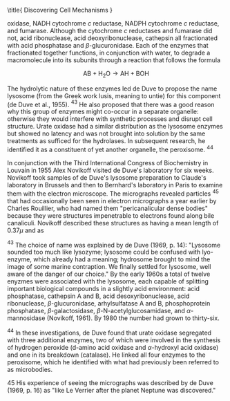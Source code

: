 \title{
Discovering Cell Mechanisms
}

oxidase, NADH cytochrome $c$ reductase, NADPH cytochrome $c$ reductase, and fumarase. Although the cytochrome $c$ reductases and fumarase did not, acid ribonuclease, acid deoxyribonuclease, cathepsin all fractionated with acid phosphatase and $\beta$-glucuronidase. Each of the enzymes that fractionated together functions, in conjunction with water, to degrade a macromolecule into its subunits through a reaction that follows the formula

$$
\mathrm{AB}+\mathrm{H}_{2} \mathrm{O} \rightarrow \mathrm{AH}+\mathrm{BOH}
$$

The hydrolytic nature of these enzymes led de Duve to propose the name lysosome (from the Greek work lusis, meaning to untie) for this component (de Duve et al., 1955). ${ }^{43}$ He also proposed that there was a good reason why this group of enzymes might co-occur in a separate organelle: otherwise they would interfere with synthetic processes and disrupt cell structure. Urate oxidase had a similar distribution as the lysosome enzymes but showed no latency and was not brought into solution by the same treatments as sufficed for the hydrolases. In subsequent research, he identified it as a constituent of yet another organelle, the peroxisome. ${ }^{44}$

In conjunction with the Third International Congress of Biochemistry in Louvain in 1955 Alex Novikoff visited de Duve's laboratory for six weeks. Novikoff took samples of de Duve's lysosome preparation to Claude's laboratory in Brussels and then to Bernhard's laboratory in Paris to examine them with the electron microscope. The micrographs revealed particles ${ }^{45}$ that had occasionally been seen in electron micrographs a year earlier by Charles Rouillier, who had named them "pericanalicular dense bodies" because they were structures impenetrable to electrons found along bile canaliculi. Novikoff described these structures as having a mean length of $0.37 \mu$ and as

${ }^{43}$ The choice of name was explained by de Duve (1969, p. 14): "Lysosome sounded too much like lysozyme; lysosome could be confused with lyo-enzyme, which already had a meaning; hydrosome brought to mind the image of some marine contraption. We finally settled for lysosome, well aware of the danger of our choice." By the early 1960s a total of twelve enyzmes were associated with the lysosome, each capable of splitting important biological compounds in a slightly acid environment: acid phosphatase, cathepsin A and B, acid desoxyribonuclease, acid ribonuclease, $\beta$-glucuronidase, arhylsulfatase A and B, phosphoprotein phosphatase, $\beta$-galactosidase, $\beta$-N-acetylglucosamidase, and $\alpha$-mannosidase (Novikoff, 1961). By 1980 the number had grown to thirty-six.

${ }^{44}$ In these investigations, de Duve found that urate oxidase segregated with three additional enzymes, two of which were involved in the synthesis of hydrogen peroxide (d-amino acid oxidase and $\alpha$-hydroxyl acid oxidase) and one in its breakdown (catalase). He linked all four enzymes to the peroxisome, which he identified with what had previously been referred to as microbodies.

45 His experience of seeing the micrographs was described by de Duve (1969, p. 16) as "like Le Verrier after the planet Neptune was discovered."